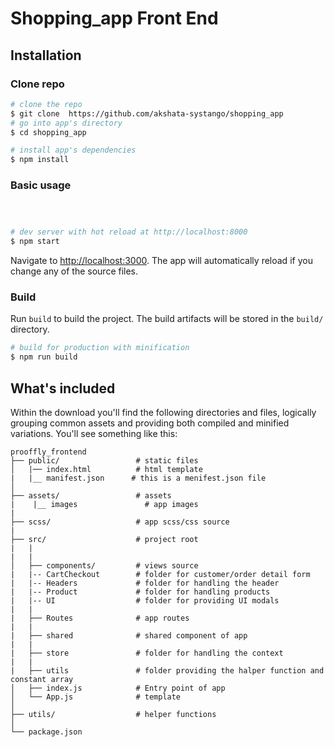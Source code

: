 # Shopping_app Front End

## Installation

### Clone repo

``` bash
# clone the repo
$ git clone  https://github.com/akshata-systango/shopping_app
# go into app's directory
$ cd shopping_app

# install app's dependencies
$ npm install
```


### Basic usage

``` bash



# dev server with hot reload at http://localhost:8000
$ npm start
```

Navigate to [http://localhost:3000](http://localhost:3000). The app will automatically reload if you change any of the source files.

### Build

Run `build` to build the project. The build artifacts will be stored in the `build/` directory.

```bash
# build for production with minification
$ npm run build
```

## What's included

Within the download you'll find the following directories and files, logically grouping common assets and providing both compiled and minified variations. You'll see something like this:

```
prooffly_frontend
├── public/                 # static files
│   |── index.html          # html template
|   |__ manifest.json      # this is a menifest.json file
│
├── assets/                 # assets
|    |__ images               # app images
|
├── scss/                   # app scss/css source
|
├── src/                    # project root
|   |
|   |
│   ├── components/         # views source
|   |-- CartCheckout        # folder for customer/order detail form
|   |-- Headers             # folder for handling the header
|   |-- Product             # folder for handling products 
|   |-- UI                  # folder for providing UI modals
|   |
|   ├── Routes              # app routes
|   |
|   ├── shared              # shared component of app
|   |
|   ├── store               # folder for handling the context
|   |
|   ├── utils               # folder providing the halper function and constant array   
│   ├── index.js            # Entry point of app
│   └── App.js              # template  
│
├── utils/                  # helper functions
│
└── package.json
```
